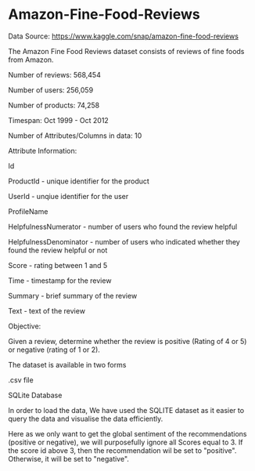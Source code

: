 # Amazon-Fine-Food-Reviews
Data Source: https://www.kaggle.com/snap/amazon-fine-food-reviews


The Amazon Fine Food Reviews dataset consists of reviews of fine foods from Amazon.


Number of reviews: 568,454

Number of users: 256,059

Number of products: 74,258

Timespan: Oct 1999 - Oct 2012

Number of Attributes/Columns in data: 10



Attribute Information:

Id

ProductId - unique identifier for the product

UserId - unqiue identifier for the user

ProfileName

HelpfulnessNumerator - number of users who found the review helpful

HelpfulnessDenominator - number of users who indicated whether they found the review helpful or not

Score - rating between 1 and 5

Time - timestamp for the review

Summary - brief summary of the review

Text - text of the review


Objective:

Given a review, determine whether the review is positive (Rating of 4 or 5) or negative (rating of 1 or 2).

The dataset is available in two forms

.csv file

SQLite Database

In order to load the data, We have used the SQLITE dataset as it easier to query the data and visualise the data efficiently. 

Here as we only want to get the global sentiment of the recommendations (positive or negative), we will purposefully ignore all Scores equal to 3. If the score id above 3, then the recommendation wil be set to "positive". Otherwise, it will be set to "negative".
